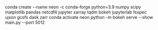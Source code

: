 conda create --name neon -c conda-forge python=3.9 numpy scipy matplotlib pandas netcdf4 jupyter xarray tqdm bokeh jupyterlab fsspec ujson gcsfs dask zarr
conda activate neon
python -m bokeh serve --show main.py --port 5012

